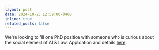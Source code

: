 ```yaml
---
layout: post
date: 2024-10-23 12:59:00-0400
inline: true
related_posts: false
---
```


We're looking to fill one PhD position with someone who is curious about the social element of AI & Law. Application and details [here](https://vacancies.maastrichtuniversity.nl/job/Maastricht-PhD-position-on-Human-Centered-AI-and-Law/805911302/).
